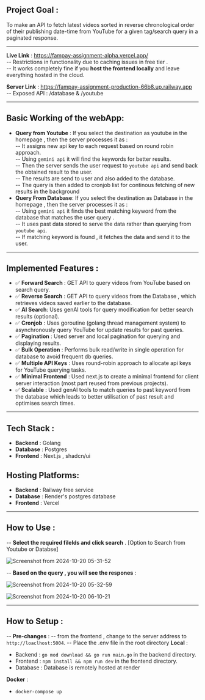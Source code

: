 ## Project Goal :
To make an API to fetch latest videos sorted in reverse chronological order of their publishing date-time from YouTube for a given tag/search query in a paginated response.

---
**Live Link** : https://fampay-assignment-alpha.vercel.app/  
-- Restrictions in functionality due to caching issues in free tier .  
-- It works completely fine if you **host the frontend locally** and leave everything hosted in the cloud.

**Server Link** : https://fampay-assignment-production-66b8.up.railway.app  
-- Exposed API : /database & /youtube


----
## Basic Working of the webApp:
- **Query from Youtube** : If you select the destination as youtube in the homepage , then the server processes it as :  
  -- It assigns new api key to each request based on round robin approach.  
  -- Using `gemini api` it will find the keywords for better results.  
  -- Then the server sends the user request to `youtube api` and send back the obtained result to the user.  
  -- The results are send to user and also added to the database.  
  -- The query is then added to cronjob list for continous fetching of new results in the background
- **Query From Database**: If you select the destination as Database in the homepage , then the server processes it as :  
  -- Using `gemini api` it finds the best matching keyword from the database that matches the user query .  
  -- It uses past data stored to serve the data rather than querying from `youtube api`.  
  -- If matching keyword is found , it fetches the data and send it to the user.
---
## Implemented Features :
- ✅ **Forward Search** : GET API to query videos from YouTube based on search query.
- ✅ **Reverse Search** : GET API to query videos from the Database , which retrieves videos saved earlier to the database.
- ✅ **AI Search**:  Uses genAI tools for query modification for better search results (optional).
- ✅ **Cronjob** : Uses goroutine (golang thread management system) to asynchronously query YouTube for update results for past queries.
- ✅ **Pagination** : Used server and local pagination for querying and displaying results.
- ✅ **Bulk Operation** : Performs bulk read/write in single operation for database to avoid frequent db queries.
- ✅ **Multiple API Keys** : Uses round-robin approach to allocate api keys for YouTube querying tasks.
- ✅ **Minimal Frontend** : Used next.js to create a minimal frontend for client server interaction (most part reused from previous projects).
- ✅ **Scalable** : Used genAI tools to match queries to past keyword from the database which leads to better utilisation of past result and optimises search times.
----
## Tech Stack :
- **Backend** : Golang
- **Database** : Postgres
- **Frontend** : Next.js , shadcn/ui

## Hosting Platforms:
- **Backend** : Railway free service
- **Database** : Render's postgres database
- **Frontend** : Vercel
---
## How to Use :
-- **Select the required filelds and click search** . [Option to Search from Youtube or Databse]

![Screenshot from 2024-10-20 05-31-52](https://github.com/user-attachments/assets/fc7b2d5c-db27-4eb0-ae6c-3d36642fec6e)

-- **Based on the query , you will see the respones** :

![Screenshot from 2024-10-20 05-32-59](https://github.com/user-attachments/assets/c60fd5df-e8a9-49ac-b67d-83ee37c5ec9e)

![Screenshot from 2024-10-20 06-10-21](https://github.com/user-attachments/assets/33b7f456-8c4c-49cf-8fae-9af0817d26df)

  
---
## How to Setup :
-- **Pre-changes** :
-- from the frontend , change to the server address to `http://loaclhost:5004`.
-- Place the .env file in the root directory
**Local** :
- Backend : ```go mod download && go run main.go``` in the backend directory.
- Frontend : ```npm install && npm run dev``` in the frontend directory.
- Database : Database is remotely hosted at render

**Docker** :
- ```docker-compose up```
